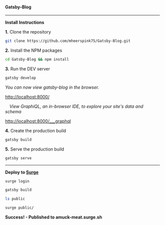 #### Gatsby-Blog


---

**Install Instructions**

**1.** Clone the repository

```bash
git clone https://github.com/mheerspink75/Gatsby-Blog.git
```

**2.** Install the NPM packages

```bash
cd Gatsby-Blog && npm install
```

**3.** Run the DEV server
```bash
gatsby develop
```

*You can now view gatsby-blog in the browser.*  

[http://localhost:8000/](http://localhost:8000/)

⠀
*View GraphiQL, an in-browser IDE, to explore your site's data and schema*  

[http://localhost:8000/___graphql](http://localhost:8000/___graphql)


**4.** Create the production build

```bash
gatsby build
```

**5.** Serve the production build

```bash
gatsby serve
```
---

**Deploy to [Surge](https://surge.sh/)**

```bash
surge login

gatsby build

ls public

surge public/
```

**Success! - Published to amuck-meat.surge.sh**
